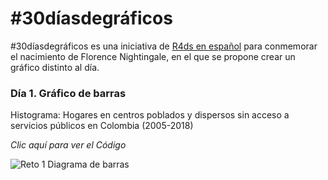 # #30díasdegráficos

#30díasdegráficos es una iniciativa de [R4ds en español](https://github.com/cienciadedatos/datos-de-miercoles/blob/master/30-dias-de-graficos-2020.md)
para conmemorar el nacimiento de Florence Nightingale, en el que se propone crear un gráfico distinto al día.

### Día 1. Gráfico de barras

Histograma: Hogares en centros poblados y dispersos sin acceso a servicios públicos en Colombia (2005-2018)

*Clic aquí para ver el Código*

![Reto 1 Diagrama de barras](https://user-images.githubusercontent.com/65268601/82164541-c19bd680-9876-11ea-8475-b5d4790cc30b.png)

